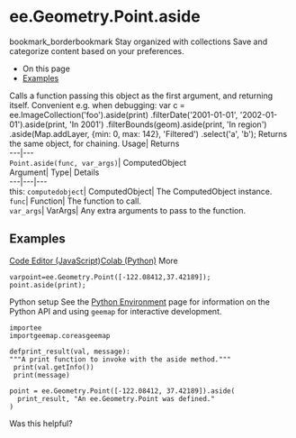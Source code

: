  
#  ee.Geometry.Point.aside
bookmark_borderbookmark Stay organized with collections  Save and categorize content based on your preferences.
  * On this page
  * [Examples](https://developers.google.com/earth-engine/apidocs/ee-geometry-point-aside#examples)


Calls a function passing this object as the first argument, and returning itself. Convenient e.g. when debugging: 
var c = ee.ImageCollection('foo').aside(print)
.filterDate('2001-01-01', '2002-01-01').aside(print, 'In 2001')
.filterBounds(geom).aside(print, 'In region')
.aside(Map.addLayer, {min: 0, max: 142}, 'Filtered')
.select('a', 'b');
Returns the same object, for chaining.
Usage| Returns  
---|---  
`Point.aside(func, var_args)`| ComputedObject  
Argument| Type| Details  
---|---|---  
this: `computedobject`| ComputedObject| The ComputedObject instance.  
`func`| Function| The function to call.  
`var_args`| VarArgs| Any extra arguments to pass to the function.  
## Examples
[Code Editor (JavaScript)](https://developers.google.com/earth-engine/apidocs/ee-geometry-point-aside#code-editor-javascript-sample)[Colab (Python)](https://developers.google.com/earth-engine/apidocs/ee-geometry-point-aside#colab-python-sample) More
```
varpoint=ee.Geometry.Point([-122.08412,37.42189]);
point.aside(print);
```
Python setup
See the [ Python Environment](https://developers.google.com/earth-engine/guides/python_install) page for information on the Python API and using `geemap` for interactive development.
```
importee
importgeemap.coreasgeemap
```
```
defprint_result(val, message):
"""A print function to invoke with the aside method."""
 print(val.getInfo())
 print(message)

point = ee.Geometry.Point([-122.08412, 37.42189]).aside(
  print_result, "An ee.Geometry.Point was defined."
)
```

Was this helpful?
